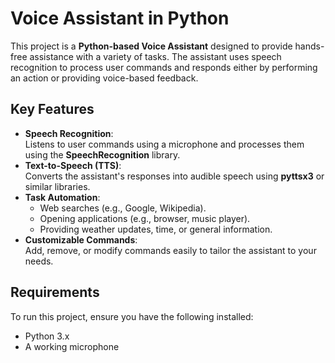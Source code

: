 # Voice Assistant in Python

This project is a **Python-based Voice Assistant** designed to provide hands-free assistance with a variety of tasks. The assistant uses speech recognition to process user commands and responds either by performing an action or providing voice-based feedback.

## Key Features
- **Speech Recognition**:  
  Listens to user commands using a microphone and processes them using the **SpeechRecognition** library.  
- **Text-to-Speech (TTS)**:  
  Converts the assistant's responses into audible speech using **pyttsx3** or similar libraries.  
- **Task Automation**:  
  - Web searches (e.g., Google, Wikipedia).  
  - Opening applications (e.g., browser, music player).  
  - Providing weather updates, time, or general information.  
- **Customizable Commands**:  
  Add, remove, or modify commands easily to tailor the assistant to your needs.  
## Requirements
To run this project, ensure you have the following installed:
- Python 3.x
- A working microphone
